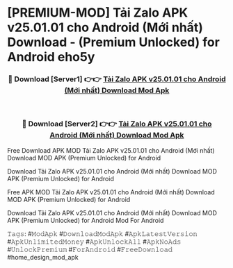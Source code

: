 # [PREMIUM-MOD] Tải Zalo APK v25.01.01 cho Android (Mới nhất) Download - (Premium Unlocked) for Android eho5y



<div align="center">
<h3>🔴 Download [Server1] 👉👉 <a href="https://momento.my/?title=Tải_Zalo_APK_v25.01.01_cho_Android_(Mới_nhất)_Download">Tải Zalo APK v25.01.01 cho Android (Mới nhất) Download Mod Apk</a></h3><br>

<h3>🔴 Download [Server2] 👉👉 <a href="https://momento.my/?title=Tải_Zalo_APK_v25.01.01_cho_Android_(Mới_nhất)_Download">Tải Zalo APK v25.01.01 cho Android (Mới nhất) Download Mod Apk</a></h3>
</div>



Free Download APK MOD Tải Zalo APK v25.01.01 cho Android (Mới nhất) Download MOD APK (Premium Unlocked) for Android

Download Tải Zalo APK v25.01.01 cho Android (Mới nhất) Download MOD APK (Premium Unlocked) for Android

Free APK MOD Tải Zalo APK v25.01.01 cho Android (Mới nhất) Download MOD APK (Premium Unlocked) for Android

Download Tải Zalo APK v25.01.01 cho Android (Mới nhất) Download MOD APK (Premium Unlocked) for Android Mod For Android

𝚃𝚊𝚐𝚜: #𝙼𝚘𝚍𝙰𝚙𝚔 #𝙳𝚘𝚠𝚗𝚕𝚘𝚊𝚍𝙼𝚘𝚍𝙰𝚙𝚔 #𝙰𝚙𝚔𝙻𝚊𝚝𝚎𝚜𝚝𝚅𝚎𝚛𝚜𝚒𝚘𝚗 #𝙰𝚙𝚔𝚄𝚗𝚕𝚒𝚖𝚒𝚝𝚎𝚍𝙼𝚘𝚗𝚎𝚢 #𝙰𝚙𝚔𝚄𝚗𝚕𝚘𝚌𝚔𝙰𝚕𝚕 #𝙰𝚙𝚔𝙽𝚘𝙰𝚍𝚜 #𝚄𝚗𝚕𝚘𝚌𝚔𝙿𝚛𝚎𝚖𝚒𝚞𝚖 #𝙵𝚘𝚛𝙰𝚗𝚍𝚛𝚘𝚒𝚍 #𝙵𝚛𝚎𝚎𝙳𝚘𝚠𝚗𝚕𝚘𝚊𝚍 #home_design_mod_apk
